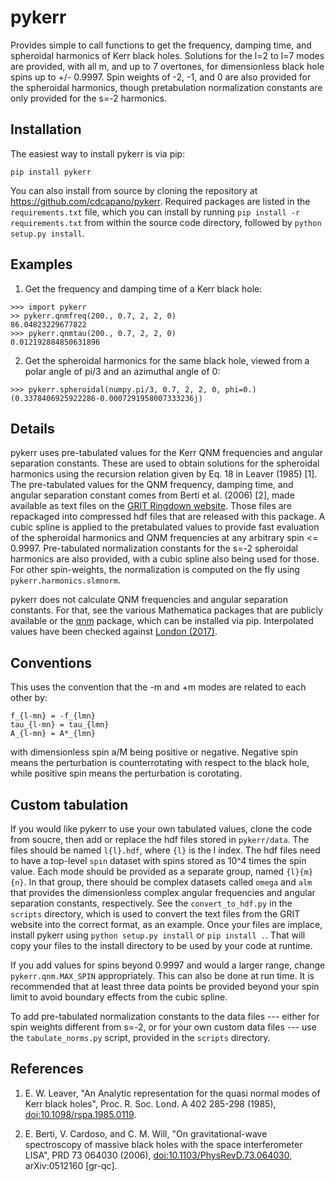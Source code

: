 # pykerr
Provides simple to call functions to get the frequency, damping time, and spheroidal harmonics of Kerr black holes. Solutions for the l=2 to l=7 modes are provided, with all m, and up to 7 overtones, for dimensionless black hole spins up to +/- 0.9997. Spin weights of -2, -1, and 0 are also provided for the spheroidal harmonics, though pretabulation normalization constants are only provided for the s=-2 harmonics.

## Installation

The easiest way to install pykerr is via pip:
```
pip install pykerr
```

You can also install from source by cloning the repository at https://github.com/cdcapano/pykerr. Required packages are listed in the `requirements.txt` file, which you can install by running `pip install -r requirements.txt` from within the source code directory, followed by `python setup.py install`.

## Examples

 1. Get the frequency and damping time of a Kerr black hole:

```
>>> import pykerr
>> pykerr.qnmfreq(200., 0.7, 2, 2, 0)
86.04823229677822
>>> pykerr.qnmtau(200., 0.7, 2, 2, 0)
0.012192884850631896
```

 2. Get the spheroidal harmonics for the same black hole, viewed from a polar angle of pi/3 and an azimuthal angle of 0:

```
>>> pykerr.spheroidal(numpy.pi/3, 0.7, 2, 2, 0, phi=0.)
(0.3378406925922286-0.0007291958007333236j)
```

## Details

pykerr uses pre-tabulated values for the Kerr QNM frequencies and angular separation constants. These are used to obtain solutions for the spheroidal harmonics using the recursion relation given by Eq. 18 in Leaver (1985) [1]. The pre-tabulated values for the QNM frequency, damping time, and angular separation constant comes from Berti et al. (2006) [2], made available as text files on the [GRIT Ringdown website](https://centra.tecnico.ulisboa.pt/network/grit/files/ringdown/). Those files are repackaged into compressed hdf files that are released with this package. A cubic spline is applied to the pretabulated values to provide fast evaluation of the spheroidal harmonics and QNM frequencies at any arbitrary spin <= 0.9997. Pre-tabulated normalization constants for the s=-2 spheroidal harmonics are also provided, with a cubic spline also being used for those. For other spin-weights, the normalization is computed on the fly using `pykerr.harmonics.slmnorm`.

pykerr does not calculate QNM frequencies and angular separation constants. For that, see the various Mathematica packages that are publicly available or the [qnm](https://pypi.org/project/qnm/) package, which can be installed via pip. Interpolated values have been checked against [London (2017)](https://github.com/llondon6/kerr_public).

## Conventions

This uses the convention that the -m and +m modes are related to each other by:
```
f_{l-mn} = -f_{lmn}
tau_{l-mn} = tau_{lmn}
A_{l-mn} = A*_{lmn}
```
with dimensionless spin a/M being positive or negative. Negative spin means the perturbation is counterrotating with respect to the black hole, while positive spin means the perturbation is corotating.

## Custom tabulation

If you would like pykerr to use your own tabulated values, clone the code from soucre, then add or replace the hdf files stored in `pykerr/data`. The files should be named `l{l}.hdf`, where `{l}` is the l index. The hdf files need to have a top-level `spin` dataset with spins stored as 10^4 times the spin value. Each mode should be provided as a separate group, named `{l}{m}{n}`. In that group, there should be complex datasets called `omega` and `alm` that provides the dimensionless complex angular frequencies and angular separation constants, respectively. See the `convert_to_hdf.py` in the `scripts` directory, which is used to convert the text files from the GRIT website into the correct format, as an example. Once your files are implace, install pykerr using `python setup.py install` or `pip install .`. That will copy your files to the install directory to be used by your code at runtime.

If you add values for spins beyond 0.9997 and would a larger range, change `pykerr.qnm.MAX_SPIN` appropriately. This can also be done at run time. It is recommended that at least three data points be provided beyond your spin limit to avoid boundary effects from the cubic spline.

To add pre-tabulated normalization constants to the data files --- either for spin weights different from s=-2, or for your own custom data files --- use the `tabulate_norms.py` script, provided in the `scripts` directory.

## References

1. E. W. Leaver, "An Analytic representation for the quasi normal modes of Kerr black holes", Proc. R. Soc. Lond. A 402 285-298 (1985), [doi:10.1098/rspa.1985.0119](https://doi.org/10.1098/rspa.1985.0119).

2. E. Berti, V. Cardoso, and C. M. Will, "On gravitational-wave spectroscopy of massive black holes with the space interferometer LISA", PRD 73 064030 (2006), [doi:10.1103/PhysRevD.73.064030](https://doi.org/10.1103/PhysRevD.73.064030), arXiv:0512160 [gr-qc].
